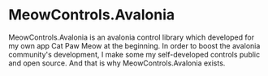 # MeowControls.Avalonia
MeowControls.Avalonia is an avalonia control library which developed for my own app Cat Paw Meow at the beginning. In order to boost the avalonia community's development, I make some my self-developed controls public and open source. And that is why MeowControls.Avalonia exists.
